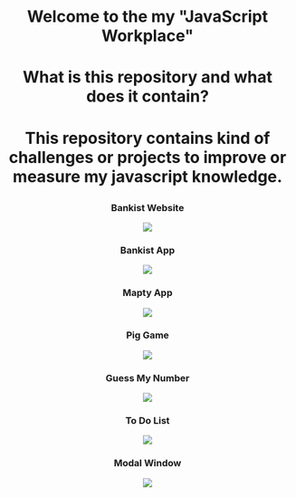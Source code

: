 <div align=center>
<h1>Welcome to the my "JavaScript Workplace"<h1>
</div>

<div align=center>
<h1>What is this repository and what does it contain?<h1>
<p>This repository contains kind of challenges or projects to improve or measure my javascript knowledge.</div>
</div>

<div align=center>
<h3>Bankist Website</h3>
<img src="https://raw.githubusercontent.com/thenesern/JavaScript-Workplace/master/Images/Bankist%20Website/1280x800/1.png" />
</div>

<div align=center>
<h3>Bankist App</h3>
<img src="https://raw.githubusercontent.com/thenesern/JavaScript-Workplace/master/Images/Bankist%20App/1280x800/1.png" />
</div>

<div align=center>
<h3>Mapty App</h3>
<img src="https://raw.githubusercontent.com/thenesern/JavaScript-Workplace/master/Images/Mapty%20App/1280x800/1.png" />
</div>

<div align=center>
<h3>Pig Game</h3>
<img src="https://raw.githubusercontent.com/thenesern/JavaScript-Workplace/master/Images/Pig%20Game/1280x800/1.png" />
</div>

<div align=center>
<h3>Guess My Number</h3>
<img src="https://raw.githubusercontent.com/thenesern/JavaScript-Workplace/master/Images/Guess%20My%20Number/1280x800/1.png" />
</div>

<div align=center>
<h3>To Do List</h3>
<img src="https://raw.githubusercontent.com/thenesern/JavaScript-Workplace/master/Images/To%20Do%20List/1280x800/1.png" />
</div>

<div align=center>
<h3>Modal Window</h3>
<img src="https://raw.githubusercontent.com/thenesern/JavaScript-Workplace/master/Images/Modal%20Window/1280x800/1.png" />
</div>
